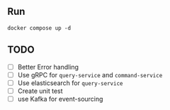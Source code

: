 ## Run
```
docker compose up -d
```

## TODO

 - [ ] Better Error handling
 - [ ] Use gRPC for `query-service` and `command-service`
 - [ ] Use elasticsearch for `query-service`
 - [ ] Create unit test
 - [ ] use Kafka for event-sourcing
